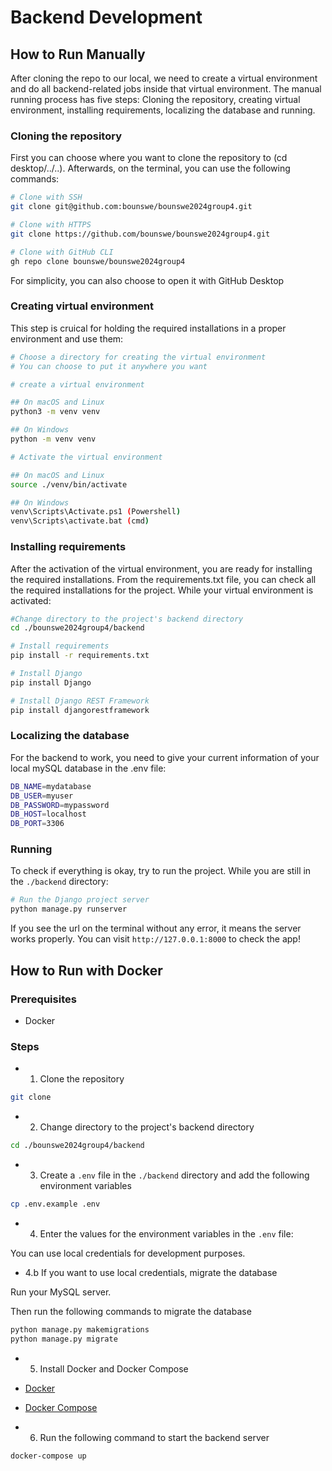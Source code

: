 # Backend Development

## How to Run Manually

After cloning the repo to our local, we need to create a virtual environment and do all backend-related jobs inside that virtual environment.
The manual running process has five steps: Cloning the repository, creating virtual environment, installing requirements, localizing the database and running.

### Cloning the repository

First you can choose where you want to clone the repository to (cd desktop/../..). Afterwards, on the terminal, you can use the following commands:

```bash
# Clone with SSH
git clone git@github.com:bounswe/bounswe2024group4.git

# Clone with HTTPS
git clone https://github.com/bounswe/bounswe2024group4.git

# Clone with GitHub CLI
gh repo clone bounswe/bounswe2024group4
```

For simplicity, you can also choose to open it with GitHub Desktop


### Creating virtual environment

This step is cruical for holding the required installations in a proper environment and use them:

```bash
# Choose a directory for creating the virtual environment
# You can choose to put it anywhere you want

# create a virtual environment

## On macOS and Linux
python3 -m venv venv

## On Windows
python -m venv venv

# Activate the virtual environment

## On macOS and Linux
source ./venv/bin/activate

## On Windows
venv\Scripts\Activate.ps1 (Powershell)
venv\Scripts\activate.bat (cmd)
```


### Installing requirements

After the activation of the virtual environment, you are ready for installing the required installations. From the requirements.txt file, you can check all the required installations for the project.
While your virtual environment is activated:

```bash
#Change directory to the project's backend directory
cd ./bounswe2024group4/backend

# Install requirements
pip install -r requirements.txt

# Install Django
pip install Django

# Install Django REST Framework
pip install djangorestframework
```
### Localizing the database
For the backend to work, you need to give your current information of your local mySQL database in the .env file:
```bash
DB_NAME=mydatabase
DB_USER=myuser
DB_PASSWORD=mypassword
DB_HOST=localhost
DB_PORT=3306
```

### Running

To check if everything is okay, try to run the project. While you are still in the `./backend` directory:

```bash
# Run the Django project server
python manage.py runserver
```

If you see the url on the terminal without any error, it means the server works properly. You can visit `http://127.0.0.1:8000` to check the app!


## How to Run with Docker

### Prerequisites

- Docker
  
### Steps

- 1. Clone the repository

```bash
git clone
```

- 2. Change directory to the project's backend directory

```bash
cd ./bounswe2024group4/backend
```

- 3. Create a `.env` file in the `./backend` directory and add the following environment variables

```bash
cp .env.example .env
```

- 4. Enter the values for the environment variables in the `.env` file:


You can use local credentials for development purposes.

- 4.b If you want to use local credentials, migrate the database

Run your MySQL server.

Then run the following commands to migrate the database

```bash
python manage.py makemigrations
python manage.py migrate
```

- 5. Install Docker and Docker Compose

- [Docker](https://docs.docker.com/get-docker/)
- [Docker Compose](https://docs.docker.com/compose/install/)

- 6. Run the following command to start the backend server

```bash
docker-compose up
```
